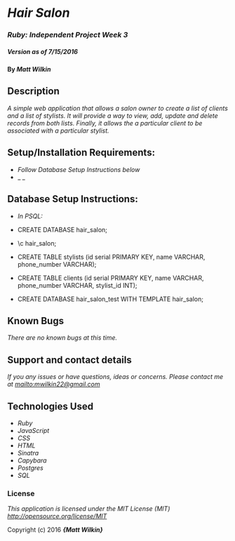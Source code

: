 # _Hair Salon_

### _Ruby: Independent Project Week 3_

##### _Version as of 7/15/2016_

#### By _**Matt Wilkin**_

## Description

_A simple web application that allows a salon owner to create a list of clients and a list of stylists. It will provide a way to view, add, update and delete records from both lists. Finally, it allows the a particular client to be associated with a particular stylist._

## Setup/Installation Requirements:

* _Follow Database Setup Instructions below_
* _ _

## Database Setup Instructions:

* _In PSQL:_

* CREATE DATABASE hair_salon;
* \c hair_salon;
* CREATE TABLE stylists (id serial PRIMARY KEY, name VARCHAR, phone_number VARCHAR);
* CREATE TABLE clients (id serial PRIMARY KEY, name VARCHAR, phone_number VARCHAR, stylist_id INT);
* CREATE DATABASE hair_salon_test WITH TEMPLATE hair_salon;



## Known Bugs

_There are no known bugs at this time._

## Support and contact details

_If you any issues or have questions, ideas or concerns.  Please contact me at <mailto:mwilkin22@gmail.com>_

## Technologies Used

* _Ruby_
* _JavaScript_
* _CSS_
* _HTML_
* _Sinatra_
* _Capybara_
* _Postgres_
* _SQL_



### License

*This application is licensed under the MIT License (MIT) <http://opensource.org/license/MIT>*

Copyright (c) 2016 **_{Matt Wilkin}_**
